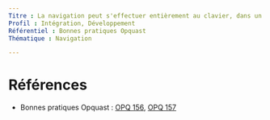 ```yaml
---
Titre : La navigation peut s'effectuer entièrement au clavier, dans un ordre prévisible et sans piège.
Profil : Intégration, Développement
Référentiel : Bonnes pratiques Opquast
Thématique : Navigation

---
```



# Références

* Bonnes pratiques Opquast : [OPQ 156](https://checklists.opquast.com/fr/qualiteweb/le-site-est-integralement-utilisable-au-clavier), [OPQ 157](https://checklists.opquast.com/fr/qualiteweb/la-navigation-au-clavier-seffectue-dans-un-ordre-previsible)
